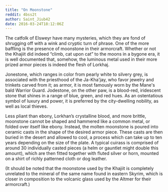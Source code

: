 ```yaml
---
title: "On Moonstone"
reddit: 4bss2t
author: Saint_Jiub42
date: 2016-03-24T18:12:06Z
---
```


The catfolk of Elsweyr have many mysteries, which they are fond of shrugging off with a wink and cryptic turn of phrase. One of the more baffling is the presence of moonstone in their armorcraft. Whether or not the Khajiit did indeed “climb, cat upon cat” to the moons in a bygone era, it is well documented that, somehow, the luminous metal used in their more prized armor pieces is indeed the flesh of Lorkhaj.

Jonestone, which ranges in color from pearly white to silvery grey, is associated with the priesthood of the Ja-Kha'jay, who favor jewelry and trinkets carved from it; as armor, it is most famously worn by the Mane's bald Warrior Guard. Jodestone, on the other paw, is a blood-red, iridescent stone that shines in a range of blue, green, and red hues. As an ostentatious symbol of luxury and power, it is preferred by the city-dwelling nobility, as well as local thieves.

Less pliant than ebony, Lorkhan’s crystalline blood, and more brittle, moonstone cannot be shaped and hammered like a common metal, or folded over itself like ebony. Instead, the molten moonstone is poured into ceramic casts in the shape of the desired armor piece. These casts are then buried in the desert and allowed to cool, a process which can take up to ten years depending on the size of the plate. A typical cuirass is comprised of around 30 individually casted pieces (a helm or gauntlet might double this amount), which are then fitted together with fluted silver or horn, mounted on a shirt of richly patterned cloth or dog leather.

(It should be noted that the moonstone used by the Khajiit is completely unrelated to the mineral of the same name found in eastern Skyrim, which is closer in composition to the volcanic glass used by the Altmer for their armorcraft.)
